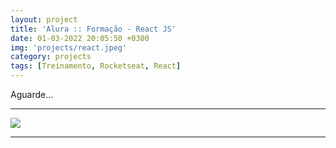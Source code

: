```yaml
---
layout: project
title: 'Alura :: Formação - React JS'
date: 01-03-2022 20:05:50 +0300
img: 'projects/react.jpeg'
category: projects
tags: [Treinamento, Rocketseat, React]
---
```

Aguarde...

***

![]({{site.baseurl}}/images/pages/blog/em-breve.png)

***